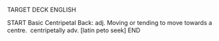 TARGET DECK
ENGLISH

START
Basic
Centripetal
Back: adj. Moving or tending to move towards a centre.  centripetally adv. [latin peto seek]
END
